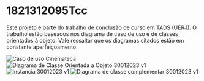 # 1821312095Tcc
Este projeto é parte do trabalho de conclusão de curso em TADS (UERJ).  O trabalho estão baseados nos diagrama de caso de uso e de classes orientados à objeto. Vale ressaltar que os diagramas citados estão em constante aperfeiçoamento.

![Caso de uso Cinemateca](https://user-images.githubusercontent.com/56489780/214709635-c179509f-15ae-4620-96cc-b48b4da74e54.png)
![Diagrama de Classe Orientada a Objeto 30012023 v1](https://user-images.githubusercontent.com/56489780/215630685-e809027b-6800-4593-b7e1-f3367725c4c3.png)
![Instancia 30012023 v1](https://user-images.githubusercontent.com/56489780/215630697-9774e40b-3a59-423e-9674-d5a86dbc497d.png)
![Diagrama de classe complementar 30012023 v1](https://user-images.githubusercontent.com/56489780/215630704-090a4385-b20d-4b5a-8859-96b729f8b7b5.png)
